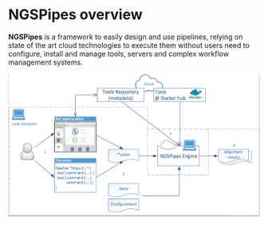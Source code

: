 # NGSPipes overview 

**NGSPipes** is a framework to easily design and use pipelines, relying on state of the art cloud technologies to execute them without users need to configure, install and manage tools, servers and complex workflow management systems. 

![Overview of NGSPipes System](_Images/arch-pictures.png)



